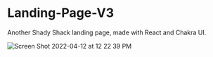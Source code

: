# Landing-Page-V3
Another Shady Shack landing page, made with React and Chakra UI.

![Screen Shot 2022-04-12 at 12 22 39 PM](https://user-images.githubusercontent.com/91632194/163008894-539e2edb-1064-42b4-9444-63b1efc024db.png)
